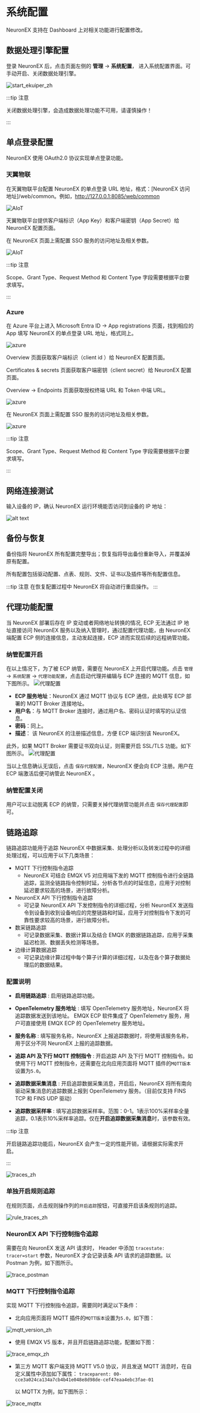 # 系统配置

NeuronEX 支持在 Dashboard 上对相关功能进行配置修改。

## 数据处理引擎配置
登录 NeuronEX 后，点击页面左侧的 **管理** -> **系统配置**， 进入系统配置界面。可手动开启、关闭数据处理引擎。

![start_ekuiper_zh](assets/start_ekuiper_zh.png)

:::tip  注意

关闭数据处理引擎，会造成数据处理功能不可用，请谨慎操作！

:::

## 单点登录配置

NeuronEX 使用 OAuth2.0 协议实现单点登录功能。

### 天翼物联

在天翼物联平台配置 NeuronEX 的单点登录 URL 地址，格式：[NeuronEX 访问地址]/web/common。例如，http://127.0.0.1:8085/web/common

![AIoT](./assets/AIoT-1.png)

天翼物联平台提供客户端标识（App Key）和客户端密钥（App Secret）给 NeuronEX 配置页面。

在 NeuronEX 页面上需配置 SSO 服务的访问地址及相关参数。

![AIoT](./assets/AIoT.png)

:::tip 注意

Scope、Grant Type、Request Method 和 Content Type 字段需要根据平台要求填写。

:::

### Azure

在 Azure 平台上进入 Microsoft Entra ID -> App registrations 页面，找到相应的 App 填写 NeuronEX 的单点登录 URL 地址，格式同上。

![azure](./assets/azure-1.png)

Overview 页面获取客户端标识（client id ）给 NeuronEX 配置页面。

Certificates & secrets 页面获取客户端密钥（client secret）给 NeuronEX 配置页面。

Overview -> Endpoints 页面获取授权终端 URL 和 Token 中端 URL。

![azure](./assets/azure-2.png)

在 NeuronEX 页面上需配置 SSO 服务的访问地址及相关参数。

![azure](./assets/azure.png)

:::tip 注意

Scope、Grant Type、Request Method 和 Content Type 字段需要根据平台要求填写。

:::

## 网络连接测试

输入设备的 IP，确认 NeuronEX 运行环境能否访问到设备的 IP 地址：

![alt text](./_assets/network-test.png)

## 备份与恢复

备份指将 NeuronEX 所有配置完整导出；恢复指将导出备份重新导入，并覆盖掉原有配置。

所有配置包括驱动配置、点表、规则、文件、证书以及插件等所有配置信息。

:::tip 注意
在恢复配置过程中 NeuronEX 将自动进行重启操作。
:::


## 代理功能配置

当 NeuronEX 部署后存在 IP 变动或者网络地址转换的情况, ECP 无法通过 IP 地址直接访问 NeuronEX 服务以及纳入管理时，通过配置代理功能，由 NeuronEX 端配置 ECP 侧的连接信息，主动发起连接，ECP 进而实现后续的远程纳管功能。 

### 纳管配置开启

在以上情况下，为了被 ECP 纳管，需要在 NeuronEX 上开启代理功能。点击 `管理` -> `系统配置` -> `代理功能配置`，点击启动代理并编辑与 ECP 连接的 MQTT 信息，如下图所示。
![代理配置](./assets/ecp_agent_connect.png)

* **ECP 服务地址**：NeuronEX 通过 MQTT 协议与 ECP 通信，此处填写 ECP 部署的 MQTT Broker 连接地址。  
* **用户名**：与 MQTT Broker 连接时，通过用户名、密码认证时填写的认证信息。
* **密码**：同上。
* **描述**： 该 NeuronEX 的注册描述信息，方便 ECP 端识别该 NeuronEX。

此外，如果 MQTT Broker 需要证书双向认证，则需要开启 SSL/TLS 功能。如下图所示。
![代理配置](./assets/ecp_agent_connect_tls.png)

当以上信息确认无误后，点击 `保存代理配置`，NeuronEX 便会向 ECP 注册。用户在 ECP 端激活后便可纳管此 NeuronEX 。

### 纳管配置关闭

用户可以主动脱离 ECP 的纳管，只需要关掉代理纳管功能并点击 `保存代理配置`即可。

## 链路追踪

链路追踪功能用于追踪 NeuronEX 中数据采集、处理分析以及转发过程中的详细处理过程，可以应用于以下几类场景：

- MQTT 下行控制指令追踪
    - NeuronEX 可结合 EMQX V5 对应用端下发的 MQTT 控制指令进行全链路追踪，监测全链路指令控制时延，分析各节点的时延信息，应用于对控制延迟要求较高的场景，进行故障分析。
- NeuronEX API 下行控制指令追踪
    - 可记录 NeuronEX API 下发控制指令的详细过程，分析 NeuronEX 发送指令到设备到收到设备响应的完整链路和时延，应用于对控制指令下发的可靠性要求较高的场景，进行故障分析。
- 数采链路追踪
    - 可记录数据采集、数据计算以及结合 EMQX 的数据链路追踪，应用于采集延迟检测、数据丢失检测等场景。
- 边缘计算数据追踪
    - 可记录边缘计算过程中每个算子计算的详细过程，以及在各个算子数据处理后的数据结果。

### 配置说明

- **启用链路追踪** : 启用链路追踪功能。

- **OpenTelemetry 服务地址** : 填写 OpenTelemetry 服务地址，NeuronEX 将追踪数据发送到该地址。 EMQX ECP 软件集成了 OpenTelemetry 服务，用户可直接使用 EMQX ECP 的 OpenTelemetry 服务地址。

- **服务名称** : 填写服务名称，NeuronEX 上报追踪数据时，将使用该服务名称，用于区分不同 NeuronEX 上报的追踪数据。

- **追踪 API 及下行 MQTT 控制指令** : 开启追踪 API 及下行 MQTT 控制指令。如使用下行 MQTT 控制指令，还需要在北向应用页面将 MQTT 插件的`MQTT版本`设置为`5.0`。

- **追踪数据采集消息** : 开启追踪数据采集消息，开启后，NeuronEX 将所有南向驱动采集消息的追踪数据上报到 OpenTelemetry 服务。（目前仅支持 FINS TCP 和 FINS UDP 驱动）

- **追踪数据采样率** : 填写追踪数据采样率。范围：0-1。1表示100%采样率全量追踪，0.1表示10%采样率追踪。仅在**开启追踪数据采集消息**时，该参数有效。

:::tip 注意

开启链路追踪功能后，NeuronEX 会产生一定的性能开销，请根据实际需求开启。

:::


![traces_zh](assets/traces_zh.png)

### 单独开启规则追踪

在规则页面，点击规则操作列的`开启追踪`按钮，可直接开启该条规则的追踪。

![rule_traces_zh](assets/rule_traces_zh.png)

### NeuronEX API 下行控制指令追踪

需要在向 NeuronEX 发送 API 请求时， Header 中添加 `tracestate: tracer=start` 参数，NeuronEX 才会记录该条 API 请求的追踪数据。以 Postman 为例，如下图所示。

![trace_postman](assets/trace_postman.png)

### MQTT 下行控制指令追踪

实现 MQTT 下行控制指令追踪，需要同时满足以下条件：

- 北向应用页面将 MQTT 插件的`MQTT版本`设置为`5.0`，如下图：

![mqtt_version_zh](assets/mqtt_version_zh.png)

- 使用 EMQX V5 版本，并且开启链路追踪功能，配置如下图：

![trace_emqx_zh](assets/trace_emqx_zh.png)

- 第三方 MQTT 客户端支持 MQTT V5.0 协议，并且发送 MQTT 消息时，在自定义属性中添加如下属性：
    `traceparent: 00-cce3a024ca134a7cb4b41e048e8d98de-cef47eaa4ebc3fae-01` 
    
    以 MQTTX 为例，如下图所示：

![trace_mqttx](assets/trace_mqttx.png)

